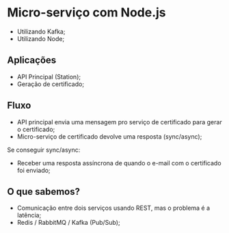 # Micro-serviço com Node.js

- Utilizando Kafka;
- Utilizando Node;

## Aplicações

- API Principal (Station);
- Geração de certificado;

## Fluxo

- API principal envia uma mensagem pro serviço de certificado para gerar o certificado;
- Micro-serviço de certificado devolve uma resposta (sync/async);

Se conseguir sync/async:

- Receber uma resposta assíncrona de quando o e-mail com o certificado foi enviado;


## O que sabemos?

- Comunicação entre dois serviços usando REST, mas o problema é a latência;
- Redis / RabbitMQ / Kafka (Pub/Sub);


